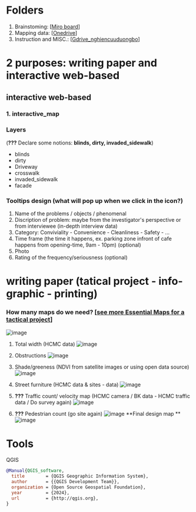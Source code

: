 # Folders
1. Brainstoming: [[Miro board](https://miro.com/app/board/uXjVM1asjxo=/)]
2. Mapping data: [[Onedrive](https://miro.com/app/board/uXjVM1asjxo=/?moveToWidget=3458764624296515278&cot=14)]
3. Instruction and MISC.: [[Gdrive_nghiencuuduongbo](https://drive.google.com/drive/folders/1V_Q3G7QA2Usi3KqPYQYe-7BT0d_npp6b?usp=drive_link)]  
# **2 purposes: writing paper and interactive web-based**
## interactive web-based
### 1. interactive_map 
### Layers
(**???** Declare some notions: **blinds, dirty, invaded_sidewalk**) 
- blinds
- dirty
- Driveway
- crosswalk
- invaded_sidewalk
- facade
### Tooltips design (what will pop up when we click in the icon?)
1. Name of the problems / objects / phenomenal 
2. Discription of problem: maybe from the investigator's perspective or from interviewee (in-depth interview data)
3. Category: Conviviality - Convenience - Cleanliness - Safety - ...
4. Time frame (the time it happens, ex. parking zone infront of cafe happens from opening-time, 9am - 10pm) (optional)
5. Photo
6. Rating of the frequency/seriousness (optional)
   
# writing paper (tatical project - info-graphic - printing)
### How many maps do we need? [[see more Essential Maps for a tactical project](https://www.youtube.com/watch?v=yVoZ_OrHsrs)]
![image](https://github.com/user-attachments/assets/dd19f263-94cd-4518-8656-225a634f3a3a)
   1. Total width (HCMC data)
      ![image](https://github.com/user-attachments/assets/5a488d5f-a431-4693-baf4-71082526dcb9)
   2. Obstructions 
      ![image](https://github.com/user-attachments/assets/d6855cda-ae00-4a83-87ee-438f32cf42c3)
   3. Shade/greeness (NDVI from satellite images or using open data source)
      ![image](https://github.com/user-attachments/assets/2373d6ab-cf7c-413b-8cf4-932344480a33)
   4. Street furniture (HCMC data & sites - data)
      ![image](https://github.com/user-attachments/assets/9da5d7b5-4451-4383-b408-1f32f1ab2b77)
   5. **???** Traffic count/ velocity map (HCMC camera / BK data - HCMC traffic data / Do survey again)
      ![image](https://github.com/user-attachments/assets/61f2f2b9-0678-4c77-a93a-b44bbda0d26c)

   7. **???** Pedestrian count (go site again)
      ![image](https://github.com/user-attachments/assets/61375bbe-d228-4681-8e3c-af82167289aa)
**Final design map **
![image](https://github.com/user-attachments/assets/06d4538f-c654-4d5a-a0ef-885efc40d302)
# Tools
QGIS
```bibtex
@Manual{QGIS_software,
  title        = {QGIS Geographic Information System},
  author       = {{QGIS Development Team}},
  organization = {Open Source Geospatial Foundation},
  year         = {2024},
  url          = {http://qgis.org},
}
```

